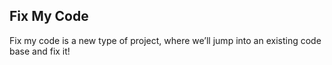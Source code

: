 ## Fix My Code
Fix my code is a new type of project, where we’ll jump into an existing code base and fix it!
